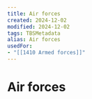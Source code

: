 ```yaml
---
title: Air forces
created: 2024-12-02
modified: 2024-12-02
tags: TBSMetadata
alias: Air forces
usedFor:
- "[[1410 Armed forces]]"
---
```

# Air forces
